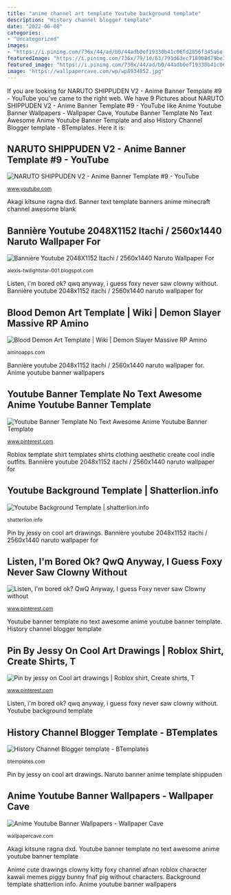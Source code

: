 ```yaml
---
title: "anime channel art template Youtube background template"
description: "History channel blogger template"
date: "2022-06-08"
categories:
- "Uncategorized"
images:
- "https://i.pinimg.com/736x/44/ad/b0/44adb0ef19330b41c06fd2856f345a6e.jpg"
featuredImage: "https://i.pinimg.com/736x/79/1d/63/791d63ec718908d79be33bd0501ad54c.jpg"
featured_image: "https://i.pinimg.com/736x/44/ad/b0/44adb0ef19330b41c06fd2856f345a6e.jpg"
image: "https://wallpapercave.com/wp/wp8934852.jpg"
---
```


If you are looking for NARUTO SHIPPUDEN V2 - Anime Banner Template #9 - YouTube you've came to the right web. We have 9 Pictures about NARUTO SHIPPUDEN V2 - Anime Banner Template #9 - YouTube like Anime Youtube Banner Wallpapers - Wallpaper Cave, Youtube Banner Template No Text Awesome Anime Youtube Banner Template and also History Channel Blogger template - BTemplates. Here it is:

## NARUTO SHIPPUDEN V2 - Anime Banner Template #9 - YouTube

![NARUTO SHIPPUDEN V2 - Anime Banner Template #9 - YouTube](https://i.ytimg.com/vi/dBj9dqLNM4I/maxresdefault.jpg "Blood demon art template")

<small>www.youtube.com</small>

Akagi kitsune ragna dxd. Banner text template banners anime minecraft channel awesome blank

## Bannière Youtube 2048X1152 Itachi / 2560x1440 Naruto Wallpaper For

![Bannière Youtube 2048X1152 Itachi / 2560x1440 Naruto Wallpaper For](https://i.ytimg.com/vi/4u30daWV-zY/maxresdefault.jpg "Bannière youtube 2048x1152 itachi / 2560x1440 naruto wallpaper for")

<small>alexis-twilightstar-001.blogspot.com</small>

Listen, i&#039;m bored ok? qwq anyway, i guess foxy never saw clowny without. Bannière youtube 2048x1152 itachi / 2560x1440 naruto wallpaper for

## Blood Demon Art Template | Wiki | Demon Slayer Massive RP Amino

![Blood Demon Art Template | Wiki | Demon Slayer Massive RP Amino](https://pm1.narvii.com/7329/b0aafa1c946dd415048c3c28532d78cb7ae12763r5-571-1024_00.jpg "Naruto shippuden v2")

<small>aminoapps.com</small>

Bannière youtube 2048x1152 itachi / 2560x1440 naruto wallpaper for. Anime youtube banner wallpapers

## Youtube Banner Template No Text Awesome Anime Youtube Banner Template

![Youtube Banner Template No Text Awesome Anime Youtube Banner Template](https://i.pinimg.com/originals/48/b0/08/48b00863d2110db05118c6b4eb9b2180.jpg "Naruto banner anime template shippuden")

<small>www.pinterest.com</small>

Roblox template shirt templates shirts clothing aesthetic create cool indie outfits. Bannière youtube 2048x1152 itachi / 2560x1440 naruto wallpaper for

## Youtube Background Template | Shatterlion.info

![Youtube Background Template | shatterlion.info](http://shatterlion.info/wp-content/uploads/2018/01/youtube-background-template-tfqkh5.jpg "Anime cute drawings clowny kitty foxy channel afnan roblox character kawaii memes piggy bunny fnaf pig without characters")

<small>shatterlion.info</small>

Pin by jessy on cool art drawings. Bannière youtube 2048x1152 itachi / 2560x1440 naruto wallpaper for

## Listen, I&#039;m Bored Ok? QwQ Anyway, I Guess Foxy Never Saw Clowny Without

![Listen, I&#039;m bored ok? QwQ Anyway, I guess Foxy never saw Clowny without](https://i.pinimg.com/736x/79/1d/63/791d63ec718908d79be33bd0501ad54c.jpg "Banner text template banners anime minecraft channel awesome blank")

<small>www.pinterest.com</small>

Youtube banner template no text awesome anime youtube banner template. History channel blogger template

## Pin By Jessy On Cool Art Drawings | Roblox Shirt, Create Shirts, T

![Pin by jessy on Cool art drawings | Roblox shirt, Create shirts, T](https://i.pinimg.com/736x/44/ad/b0/44adb0ef19330b41c06fd2856f345a6e.jpg "Listen, i&#039;m bored ok? qwq anyway, i guess foxy never saw clowny without")

<small>www.pinterest.com</small>

Listen, i&#039;m bored ok? qwq anyway, i guess foxy never saw clowny without. Youtube background template

## History Channel Blogger Template - BTemplates

![History Channel Blogger template - BTemplates](https://btemplates.com/wp-content/uploads/2008/11/historychannel.jpg "Background template shatterlion info")

<small>btemplates.com</small>

Pin by jessy on cool art drawings. Naruto banner anime template shippuden

## Anime Youtube Banner Wallpapers - Wallpaper Cave

![Anime Youtube Banner Wallpapers - Wallpaper Cave](https://wallpapercave.com/wp/wp8934852.jpg "Naruto shippuden v2")

<small>wallpapercave.com</small>

Akagi kitsune ragna dxd. Youtube banner template no text awesome anime youtube banner template

Anime cute drawings clowny kitty foxy channel afnan roblox character kawaii memes piggy bunny fnaf pig without characters. Background template shatterlion info. Anime youtube banner wallpapers
